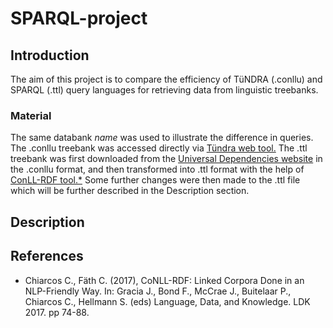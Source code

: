 # SPARQL-project

## Introduction
The aim of this project is to compare the efficiency of TüNDRA (.conllu) and SPARQL (.ttl) query languages for retrieving data from linguistic treebanks.

### Material
The same databank *name* was used to illustrate the difference in queries. The .conllu treebank was accessed directly via [Tündra web tool.](https://weblicht.sfs.uni-tuebingen.de/Tundra/) The .ttl treebank was first downloaded from the [Universal Dependencies website](https://universaldependencies.org/) in the .conllu format, and then transformed into .ttl format with the help of [ConLL-RDF tool.*](https://github.com/acoli-repo/conll-rdf) Some further changes were then made to the .ttl file which will be further described in the Description section.

## Description

## References
* Chiarcos C., Fäth C. (2017), CoNLL-RDF: Linked Corpora Done in an NLP-Friendly Way. In: Gracia J., Bond F., McCrae J., Buitelaar P., Chiarcos C., Hellmann S. (eds) Language, Data, and Knowledge. LDK 2017. pp 74-88.
